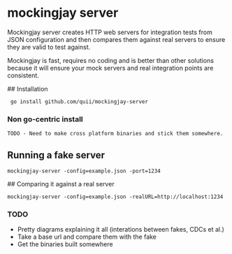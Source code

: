 # mockingjay server

Mockingjay server creates HTTP web servers for integration tests from JSON configuration and then compares them against real servers to ensure they are valid to test against.

Mockingjay is fast, requires no coding and is better than other solutions because it will ensure your mock servers and real integration points are consistent.

## Installation

     go install github.com/quii/mockingjay-server

### Non go-centric install

    TODO - Need to make cross platform binaries and stick them somewhere.

## Running a fake server

    mockingjay-server -config=example.json -port=1234

## Comparing it against a real server

    mockingjay-server -config=example.json -realURL=http://localhost:1234

### TODO

- Pretty diagrams explaining it all (interations between fakes, CDCs et al.)
- Take a base url and compare them with the fake
- Get the binaries built somewhere